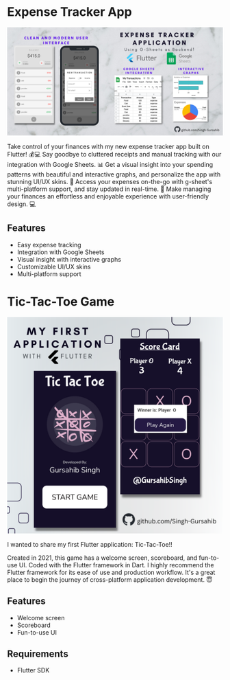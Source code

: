 # Expense Tracker App

<img src="Untitled.png" alt="Expense Tracker App Screenshot" width="600">

Take control of your finances with my new expense tracker app built on Flutter! 💰💻 Say goodbye to cluttered receipts and manual tracking with our integration with Google Sheets. 📊 Get a visual insight into your spending patterns with beautiful and interactive graphs, and personalize the app with stunning UI/UX skins. 🎨 Access your expenses on-the-go with g-sheet's multi-platform support, and stay updated in real-time. 📱 Make managing your finances an effortless and enjoyable experience with user-friendly design. 💻

## Features

- Easy expense tracking
- Integration with Google Sheets
- Visual insight with interactive graphs
- Customizable UI/UX skins
- Multi-platform support

# Tic-Tac-Toe Game

![Tic-Tac-Toe Game Screenshot](tictactoe.png)

I wanted to share my first Flutter application: Tic-Tac-Toe!!

Created in 2021, this game has a welcome screen, scoreboard, and fun-to-use UI. Coded with the Flutter framework in Dart. I highly recommend the Flutter framework for its ease of use and production workflow. It's a great place to begin the journey of cross-platform application development. 😇

## Features

- Welcome screen
- Scoreboard
- Fun-to-use UI

## Requirements

- Flutter SDK
